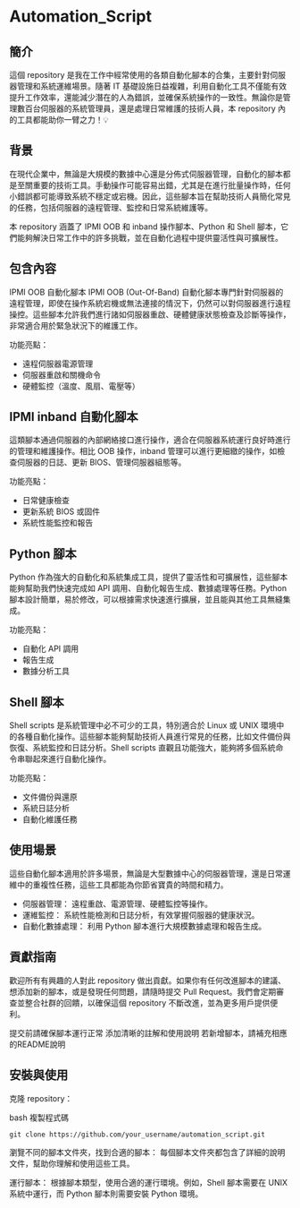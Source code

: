 # Automation_Script


## 簡介 

這個 repository 是我在工作中經常使用的各類自動化腳本的合集，主要針對伺服器管理和系統運維場景。隨著 IT 基礎設施日益複雜，利用自動化工具不僅能有效提升工作效率，還能減少潛在的人為錯誤，並確保系統操作的一致性。無論你是管理數百台伺服器的系統管理員，還是處理日常維護的技術人員，本 repository 內的工具都能助你一臂之力！💡

## 背景
在現代企業中，無論是大規模的數據中心還是分佈式伺服器管理，自動化的腳本都是至關重要的技術工具。手動操作可能容易出錯，尤其是在進行批量操作時，任何小錯誤都可能導致系統不穩定或宕機。因此，這些腳本旨在幫助技術人員簡化常見的任務，包括伺服器的遠程管理、監控和日常系統維護等。

本 repository 涵蓋了 IPMI OOB 和 inband 操作腳本、Python 和 Shell 腳本，它們能夠解決日常工作中的許多挑戰，並在自動化過程中提供靈活性與可擴展性。

## 包含內容
IPMI OOB 自動化腳本
IPMI OOB (Out-Of-Band) 自動化腳本專門針對伺服器的遠程管理，即使在操作系統宕機或無法連接的情況下，仍然可以對伺服器進行遠程操控。這些腳本允許我們進行諸如伺服器重啟、硬體健康狀態檢查及診斷等操作，非常適合用於緊急狀況下的維護工作。

功能亮點：
- 遠程伺服器電源管理 
- 伺服器重啟和關機命令 
- 硬體監控（溫度、風扇、電壓等） 

## IPMI inband 自動化腳本
這類腳本通過伺服器的內部網絡接口進行操作，適合在伺服器系統運行良好時進行的管理和維護操作。相比 OOB 操作，inband 管理可以進行更細緻的操作，如檢查伺服器的日誌、更新 BIOS、管理伺服器組態等。

功能亮點：
- 日常健康檢查 
- 更新系統 BIOS 或固件 
- 系統性能監控和報告 

## Python 腳本
Python 作為強大的自動化和系統集成工具，提供了靈活性和可擴展性，這些腳本能夠幫助我們快速完成如 API 調用、自動化報告生成、數據處理等任務。Python 腳本設計簡單，易於修改，可以根據需求快速進行擴展，並且能與其他工具無縫集成。

功能亮點：
- 自動化 API 調用 
- 報告生成 
- 數據分析工具 

## Shell 腳本
Shell scripts 是系統管理中必不可少的工具，特別適合於 Linux 或 UNIX 環境中的各種自動化操作。這些腳本能夠幫助技術人員進行常見的任務，比如文件備份與恢復、系統監控和日誌分析。Shell scripts 直觀且功能強大，能夠將多個系統命令串聯起來進行自動化操作。

功能亮點：
- 文件備份與還原 
- 系統日誌分析 
- 自動化維護任務 

## 使用場景
這些自動化腳本適用於許多場景，無論是大型數據中心的伺服器管理，還是日常運維中的重複性任務，這些工具都能為你節省寶貴的時間和精力。

- 伺服器管理： 遠程重啟、電源管理、硬體監控等操作。
- 運維監控： 系統性能檢測和日誌分析，有效掌握伺服器的健康狀況。
- 自動化數據處理： 利用 Python 腳本進行大規模數據處理和報告生成。

## 貢獻指南
歡迎所有有興趣的人對此 repository 做出貢獻。如果你有任何改進腳本的建議、想添加新的腳本，或是發現任何問題，請隨時提交 Pull Request。我們會定期審查並整合社群的回饋，以確保這個 repository 不斷改進，並為更多用戶提供便利。

提交前請確保腳本運行正常 
添加清晰的註解和使用說明 
若新增腳本，請補充相應的README說明 

## 安裝與使用
克隆 repository：

bash
複製程式碼
```
git clone https://github.com/your_username/automation_script.git
```
瀏覽不同的腳本文件夾，找到合適的腳本： 每個腳本文件夾都包含了詳細的說明文件，幫助你理解和使用這些工具。

運行腳本： 根據腳本類型，使用合適的運行環境。例如，Shell 腳本需要在 UNIX 系統中運行，而 Python 腳本則需要安裝 Python 環境。

